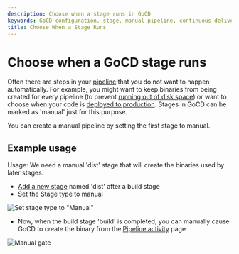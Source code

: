 ```yaml
---
description: Choose when a stage runs in GoCD
keywords: GoCD configuration, stage, manual pipeline, continuous delivery pipeline, GoCD stages
title: Choose When a Stage Runs
---
```


# Choose when a GoCD stage runs

Often there are steps in your [pipeline](../introduction/concepts_in_go.html) that you do not want to happen automatically. For example, you might want to keep binaries from being created for every pipeline (to prevent [running out of disk space](../faq/admin_out_of_disk_space.html)) or want to choose when your code is [deployed to production](../faq/rm_deploy_to_environment.html). Stages in GoCD can be marked as 'manual' just for this purpose.

You can create a manual pipeline by setting the first stage to manual.

## Example usage

Usage: We need a manual 'dist' stage that will create the binaries used by later stages.

- [Add a new stage](admin_add_stage.html) named 'dist' after a build stage
- Set the Stage type to manual

![Set stage type to "Manual"](../images/1_add_approval_tag.png)

- Now, when the build stage 'build' is completed, you can manually cause GoCD to create the binary from the [Pipeline activity](../navigation/pipeline_activity_page.html) page

![Manual gate](../images/2_click_manual.png)
